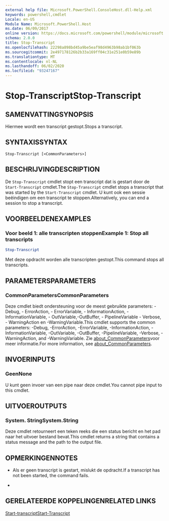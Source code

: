```yaml
---
external help file: Microsoft.PowerShell.ConsoleHost.dll-Help.xml
keywords: powershell,cmdlet
Locale: en-US
Module Name: Microsoft.PowerShell.Host
ms.date: 06/09/2017
online version: https://docs.microsoft.com/powershell/module/microsoft.powershell.host/stop-transcript?view=powershell-5.1&WT.mc_id=ps-gethelp
schema: 2.0.0
title: Stop-Transcript
ms.openlocfilehash: 22298a898bd45a9be5eaf98d4963b98ab1bf063b
ms.sourcegitcommit: 2e497178126b2b33a169ff04c31e251e0b59e89b
ms.translationtype: MT
ms.contentlocale: nl-NL
ms.lasthandoff: 06/02/2020
ms.locfileid: "93247167"
---
```

# <span data-ttu-id="457af-103">Stop-Transcript</span><span class="sxs-lookup"><span data-stu-id="457af-103">Stop-Transcript</span></span>

## <span data-ttu-id="457af-104">SAMENVATTING</span><span class="sxs-lookup"><span data-stu-id="457af-104">SYNOPSIS</span></span>
<span data-ttu-id="457af-105">Hiermee wordt een transcript gestopt.</span><span class="sxs-lookup"><span data-stu-id="457af-105">Stops a transcript.</span></span>

## <span data-ttu-id="457af-106">SYNTAXIS</span><span class="sxs-lookup"><span data-stu-id="457af-106">SYNTAX</span></span>

```
Stop-Transcript [<CommonParameters>]
```

## <span data-ttu-id="457af-107">BESCHRIJVING</span><span class="sxs-lookup"><span data-stu-id="457af-107">DESCRIPTION</span></span>
<span data-ttu-id="457af-108">De `Stop-Transcript` cmdlet stopt een transcript dat is gestart door de `Start-Transcript` cmdlet.</span><span class="sxs-lookup"><span data-stu-id="457af-108">The `Stop-Transcript` cmdlet stops a transcript that was started by the `Start-Transcript` cmdlet.</span></span>
<span data-ttu-id="457af-109">U kunt ook een sessie beëindigen om een transcript te stoppen.</span><span class="sxs-lookup"><span data-stu-id="457af-109">Alternatively, you can end a session to stop a transcript.</span></span>

## <span data-ttu-id="457af-110">VOORBEELDEN</span><span class="sxs-lookup"><span data-stu-id="457af-110">EXAMPLES</span></span>

### <span data-ttu-id="457af-111">Voor beeld 1: alle transcripten stoppen</span><span class="sxs-lookup"><span data-stu-id="457af-111">Example 1: Stop all transcripts</span></span>

```powershell
Stop-Transcript
```

<span data-ttu-id="457af-112">Met deze opdracht worden alle transcripten gestopt.</span><span class="sxs-lookup"><span data-stu-id="457af-112">This command stops all transcripts.</span></span>

## <span data-ttu-id="457af-113">PARAMETERS</span><span class="sxs-lookup"><span data-stu-id="457af-113">PARAMETERS</span></span>

### <span data-ttu-id="457af-114">CommonParameters</span><span class="sxs-lookup"><span data-stu-id="457af-114">CommonParameters</span></span>
<span data-ttu-id="457af-115">Deze cmdlet biedt ondersteuning voor de meest gebruikte parameters: -Debug, - ErrorAction, - ErrorVariable, - InformationAction, -InformationVariable, - OutVariable,-OutBuffer, - PipelineVariable - Verbose, - WarningAction en -WarningVariable.</span><span class="sxs-lookup"><span data-stu-id="457af-115">This cmdlet supports the common parameters: -Debug, -ErrorAction, -ErrorVariable, -InformationAction, -InformationVariable, -OutVariable, -OutBuffer, -PipelineVariable, -Verbose, -WarningAction, and -WarningVariable.</span></span> <span data-ttu-id="457af-116">Zie [about_CommonParameters](https://go.microsoft.com/fwlink/?LinkID=113216)voor meer informatie.</span><span class="sxs-lookup"><span data-stu-id="457af-116">For more information, see [about_CommonParameters](https://go.microsoft.com/fwlink/?LinkID=113216).</span></span>

## <span data-ttu-id="457af-117">INVOER</span><span class="sxs-lookup"><span data-stu-id="457af-117">INPUTS</span></span>

### <span data-ttu-id="457af-118">Geen</span><span class="sxs-lookup"><span data-stu-id="457af-118">None</span></span>
<span data-ttu-id="457af-119">U kunt geen invoer van een pipe naar deze cmdlet.</span><span class="sxs-lookup"><span data-stu-id="457af-119">You cannot pipe input to this cmdlet.</span></span>

## <span data-ttu-id="457af-120">UITVOER</span><span class="sxs-lookup"><span data-stu-id="457af-120">OUTPUTS</span></span>

### <span data-ttu-id="457af-121">System. String</span><span class="sxs-lookup"><span data-stu-id="457af-121">System.String</span></span>
<span data-ttu-id="457af-122">Deze cmdlet retourneert een teken reeks die een status bericht en het pad naar het uitvoer bestand bevat.</span><span class="sxs-lookup"><span data-stu-id="457af-122">This cmdlet returns a string that contains a status message and the path to the output file.</span></span>

## <span data-ttu-id="457af-123">OPMERKINGEN</span><span class="sxs-lookup"><span data-stu-id="457af-123">NOTES</span></span>

* <span data-ttu-id="457af-124">Als er geen transcript is gestart, mislukt de opdracht.</span><span class="sxs-lookup"><span data-stu-id="457af-124">If a transcript has not been started, the command fails.</span></span>

*

## <span data-ttu-id="457af-125">GERELATEERDE KOPPELINGEN</span><span class="sxs-lookup"><span data-stu-id="457af-125">RELATED LINKS</span></span>

[<span data-ttu-id="457af-126">Start-transcript</span><span class="sxs-lookup"><span data-stu-id="457af-126">Start-Transcript</span></span>](Start-Transcript.md)
